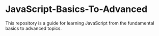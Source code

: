 # JavaScript-Basics-To-Advanced
This repository is a guide for learning JavaScript from the fundamental basics to advanced topics.
